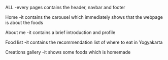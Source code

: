 ALL
-every pages contains the header, navbar and footer

Home 
-it contains the carousel which immediately shows that the webpage is about the foods

About me 
-it contains a brief introduction and profile

Food list
-it contains the recommendation list of where to eat in Yogyakarta

Creations gallery
-it shows some foods which is homemade
